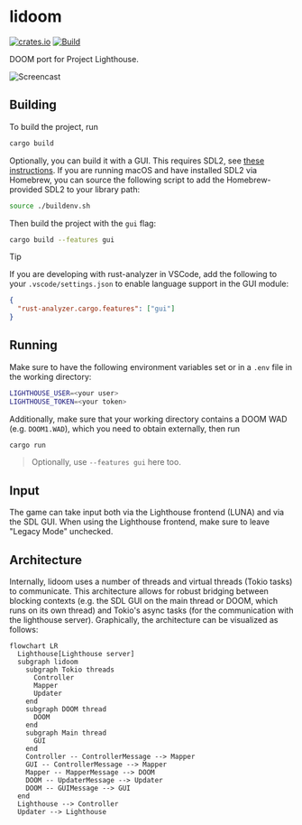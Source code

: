 # lidoom

[![crates.io](https://img.shields.io/crates/v/lidoom)](https://crates.io/crates/lidoom)
[![Build](https://github.com/fwcd/lidoom/actions/workflows/build.yml/badge.svg)](https://github.com/fwcd/lidoom/actions/workflows/build.yml)

DOOM port for Project Lighthouse.

![Screencast](screencast.gif)

## Building

To build the project, run

```sh
cargo build
```

Optionally, you can build it with a GUI. This requires SDL2, see [these instructions](https://github.com/Rust-SDL2/rust-sdl2?tab=readme-ov-file#sdl20-development-libraries). If you are running macOS and have installed SDL2 via Homebrew, you can source the following script to add the Homebrew-provided SDL2 to your library path:

```sh
source ./buildenv.sh
```

Then build the project with the `gui` flag:

```sh
cargo build --features gui
```

> [!TIP]
> If you are developing with rust-analyzer in VSCode, add the following to your `.vscode/settings.json` to enable language support in the GUI module:
> ```json
> {
>   "rust-analyzer.cargo.features": ["gui"]
> }
> ```

## Running

Make sure to have the following environment variables set or in a `.env` file in the working directory:

```sh
LIGHTHOUSE_USER=<your user>
LIGHTHOUSE_TOKEN=<your token>
```

Additionally, make sure that your working directory contains a DOOM WAD (e.g. `DOOM1.WAD`), which you need to obtain externally, then run

```sh
cargo run
```

> Optionally, use `--features gui` here too.

## Input

The game can take input both via the Lighthouse frontend (LUNA) and via the SDL GUI. When using the Lighthouse frontend, make sure to leave "Legacy Mode" unchecked.

## Architecture

Internally, lidoom uses a number of threads and virtual threads (Tokio tasks) to communicate. This architecture allows for robust bridging between blocking contexts (e.g. the SDL GUI on the main thread or DOOM, which runs on its own thread) and Tokio's async tasks (for the communication with the lighthouse server). Graphically, the architecture can be visualized as follows:

```mermaid
flowchart LR
  Lighthouse[Lighthouse server]
  subgraph lidoom
    subgraph Tokio threads
      Controller
      Mapper
      Updater
    end
    subgraph DOOM thread
      DOOM
    end
    subgraph Main thread
      GUI
    end
    Controller -- ControllerMessage --> Mapper
    GUI -- ControllerMessage --> Mapper
    Mapper -- MapperMessage --> DOOM
    DOOM -- UpdaterMessage --> Updater
    DOOM -- GUIMessage --> GUI
  end
  Lighthouse --> Controller
  Updater --> Lighthouse
```
